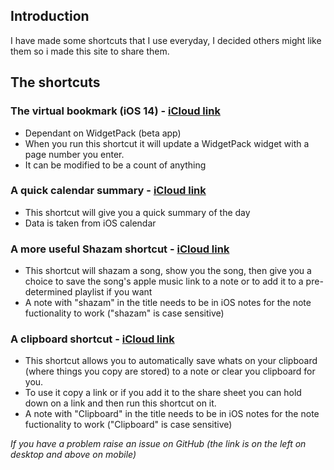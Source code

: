 ## Introduction

I have made some shortcuts that I use everyday, I decided others might like them so i made this site to share them.

## The shortcuts

### The virtual bookmark (iOS 14) - [iCloud link](https://www.icloud.com/shortcuts/b327232d25d14d5d8f95581882703aaa)
- Dependant on WidgetPack (beta app)
- When you run this shortcut it will update a WidgetPack widget with a page number you enter.
- It can be modified to be a count of anything

### A quick calendar summary - [iCloud link](https://www.icloud.com/shortcuts/105d0882ef4247a7abeadb30adc247f4)
- This shortcut will give you a quick summary of the day
- Data is taken from iOS calendar

### A more useful Shazam shortcut - [iCloud link](https://www.icloud.com/shortcuts/41944d3cbe3f4e108caf4763c3d300c7)
- This shortcut will shazam a song, show you the song, then give you a choice to save the song's apple music link to a note or to add it to a pre-determined playlist if you want
- A note with "shazam" in the title needs to be in iOS notes for the note fuctionality to work ("shazam" is case sensitive)

### A clipboard shortcut - [iCloud link](https://www.icloud.com/shortcuts/e5e3c749dc114edfb5fe159b05852c65)
- This shortcut allows you to automatically save whats on your clipboard (where things you copy are stored) to a note or clear you clipboard for you.
- To use it copy a link or if you add it to the share sheet you can hold down on a link and then run this shortcut on it.
- A note with "Clipboard" in the title needs to be in iOS notes for the note fuctionality to work ("Clipboard" is case sensitive)

*If you have a problem raise an issue on GitHub (the link is on the left on desktop and above on mobile)*
